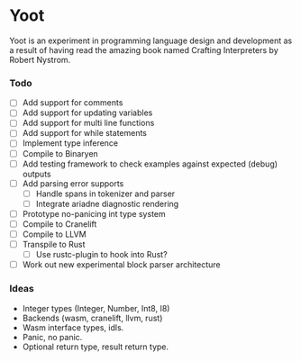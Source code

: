 # Yoot

Yoot is an experiment in programming language design and development as a result of having read the amazing book named Crafting Interpreters by Robert Nystrom.

### Todo

- [ ] Add support for comments
- [ ] Add support for updating variables
- [ ] Add support for multi line functions
- [ ] Add support for while statements
- [ ] Implement type inference
- [ ] Compile to Binaryen
- [ ] Add testing framework to check examples against expected (debug) outputs
- [ ] Add parsing error supports
  - [ ] Handle spans in tokenizer and parser
  - [ ] Integrate ariadne diagnostic rendering
- [ ] Prototype no-panicing int type system
- [ ] Compile to Cranelift
- [ ] Compile to LLVM
- [ ] Transpile to Rust
  - [ ] Use rustc-plugin to hook into Rust?
- [ ] Work out new experimental block parser architecture

### Ideas

- Integer types (Integer, Number, Int8, I8)
- Backends (wasm, cranelift, llvm, rust)
- Wasm interface types, idls.
- Panic, no panic.
- Optional return type, result return type.
